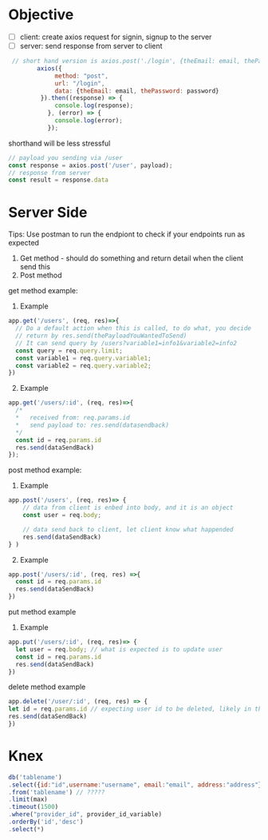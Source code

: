# Objective
 - [ ] client: create axios request for signin, signup to the server
 - [ ] server: send response from server to client

```javascript
 // short hand version is axios.post('./login', {theEmail: email, thePassword: password })
        axios({
             method: "post",
             url: "/login",
             data: {theEmail: email, thePassword: password}
         }).then((response) => {
             console.log(response);
           }, (error) => {
             console.log(error);
           });
```
shorthand will be less stressful

```javascript
// payload you sending via /user
const response = axios.post('/user', payload);
// response from server
const result = response.data
```

# Server Side
Tips:
Use postman to run the endpiont to check if your endpoints run as expected

1. Get method - should do something and return detail when the client send this
2. Post method


get method example:
1. Example
```javascript
app.get('/users', (req, res)=>{ 
  // Do a default action when this is called, to do what, you decide
  // return by res.send(thePayloadYouWantedToSend)
  // It can send query by /users?variable1=info1&variable2=info2
  const query = req.query.limit;
  const variable1 = req.query.variable1;
  const variable2 = req.query.variable2;
})
```
2. Example
```javascript
app.get('/users/:id', (req, res)=>{
  /*
  *   received from: req.params.id
  *   send payload to: res.send(datasendback)
  */
  const id = req.params.id
  res.send(dataSendBack)
});
```
post method example:
1. Example
```javascript
app.post('/users', (req, res)=> {
    // data from client is enbed into body, and it is an object
    const user = req.body;

    // data send back to client, let client know what happended
    res.send(dataSendBack)
} )
```
2. Example
```javascript
app.post('/users/:id', (req, res) =>{
  const id = req.params.id
  res.send(dataSendBack)
})
```

put method example
1. Example
```javascript
app.put('/users/:id', (req, res)=> {
  let user = req.body; // what is expected is to update user
  const id = req.params.id
  res.send(dataSendBack)
})
```

delete method example
```javascript
app.delete('/user/:id', (req, res) => {
let id = req.params.id // expecting user id to be deleted, likely in the usertable
res.send(dataSendBack)
})
```

# Knex
```javascript
db('tablename')
.select({id:"id",username:"username", email:"email", address:"address"})
.from('tablename') // ?????
.limit(max)
.timeout(1500)
.where("provider_id", provider_id_variable)
.orderBy('id','desc')
.select(*)
```